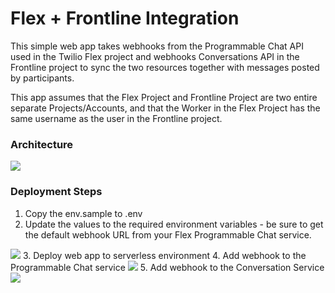 # Flex + Frontline Integration

This simple web app takes webhooks from the Programmable Chat API used in the Twilio Flex project and webhooks Conversations API in the Frontline project to sync the two resources together with messages posted by participants.

This app assumes that the Flex Project and Frontline Project are two entire separate Projects/Accounts, and that the Worker in the Flex Project has the same username as the user in the Frontline project. 

### Architecture

<img src="https://flex-frontline-integration-1058-dev.twil.io/diagram.png" />

### Deployment Steps
1. Copy the env.sample to .env
2. Update the values to the required environment variables - be sure to get the default webhook URL from your Flex Programmable Chat service.
<img src="https://flex-frontline-integration-1058-dev.twil.io/default-webhook.png" />
3. Deploy web app to serverless environment
4. Add webhook to the Programmable Chat service
<img src="https://flex-frontline-integration-1058-dev.twil.io/flex-chat-webhook.png" />
5. Add webhook to the Conversation Service
<img src="https://flex-frontline-integration-1058-dev.twil.io/frontline-conversations-webhook.png" />

